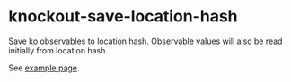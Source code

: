 knockout-save-location-hash
===========================

Save ko observables to location hash. Observable values will also be read
initially from location hash.

See [example page](https://pabra.github.io/knockout-save-location-hash/).
